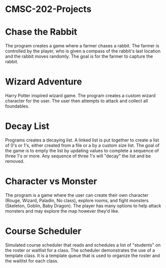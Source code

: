 # CMSC-202-Projects
# Chase the Rabbit
The program creates a game where a farmer chases a rabbit. The farmer is controlled by the player, who is given a compass of the rabbit's last location and the rabbit moves randomly. The goal is for the farmer to capture the rabbit.
# Wizard Adventure
Harry Potter inspired wizard game. The program creates a custom wizard character for the user. The user then attempts to attack and collect all foundables. 
# Decay List
Programs creates a decaying list. A linked list is put together to create a list of 0's or 1's, either created from a file or a by a custom size list. The goal of the game is to empty the list by updating values to complete a sequence of three 1's or more. Any sequence of three 1's will "decay" the list and be removed.
# Character vs Monster
The program is a game where the user can create their own character (Rouge, Wizard, Paladin, No class), explore rooms, and fight monsters (Skeleton, Goblin, Baby Dragon). The player has many options to help attack monsters and may explore the map however they'd like.
# Course Scheduler
Simulated course scheduler that reads and schedules a list of "students" on the roster or waitlist for a class. The scheduler demonstrates the use of a template class. It is a template queue that is used to organize the roster and the waitlist for each class.   

